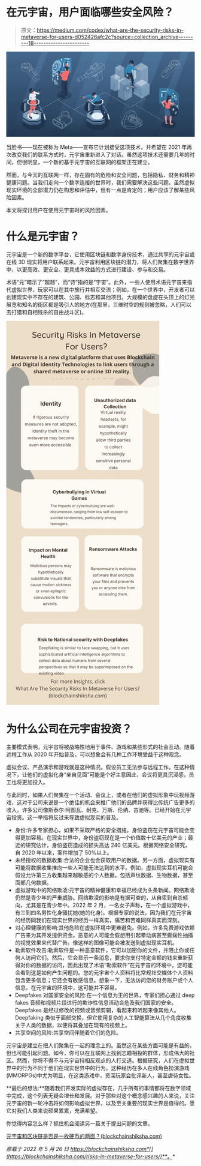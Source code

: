 # 在元宇宙，用户面临哪些安全风险？

> 原文：<https://medium.com/codex/what-are-the-security-risks-in-metaverse-for-users-d052426afc2c?source=collection_archive---------18----------------------->

![](img/c5275b0b925146c7cc8277cd103c3d65.png)

当脸书——现在被称为 Meta——宣布它计划接受这项技术，并希望在 2021 年再次改变我们的联系方式时，元宇宙重新进入了对话。虽然这项技术还需要几年的时间，但很明显，一个新的基于元宇宙的互联网的框架正在建立。

然而，与今天的互联网一样，存在固有的危险和安全问题，包括隐私、财务和精神健康问题。当我们走向一个数字连接的世界时，我们需要解决这些问题。虽然虚拟现实环境的全部潜力仍在构思和评估中，但有一点是肯定的；用户应该了解某些风险因素。

本文将探讨用户在使用元宇宙时的风险因素。

# 什么是元宇宙？

元宇宙是一个新的数字平台，它使用区块链和数字身份技术，通过共享的元宇宙或在线 3D 现实将用户联系起来。元宇宙利用区块链的潜力，将人们聚集在数字世界中，以更高效、更安全、更具成本效益的方式进行建设、参与和交易。

术语“元”暗示了“超越”，而“诗”指的是“宇宙”。此外，一些人使用术语元宇宙来指代虚拟世界，玩家可以在其中旅行并相互交流；例如，在一个世界中，开发者可以创建现实中不存在的建筑、公园、标志和其他项目。大规模的盘旋在头顶上的灯光展览和知名的街区都是吸引人的地方(在那里，三维时空的规则被忽略，人们可以去打猎和自相残杀的自由战斗区)。

![](img/24a57ab7b2fb4550be083c39e6f05d7b.png)

# 为什么公司在元宇宙投资？

主要模式表明，元宇宙将被战略性地用于事件、游戏和某些形式的社会互动。随着远程工作从 2020 年开始普及，可以想象会有几种工作环境受益于这种观念。

虚拟会议、产品演示和游戏就是这种情况。假设员工无法参与远程工作。在这种情况下，让他们的虚拟化身“亲自见面”可能是个好主意因此，会议将更具沉浸感，员工也将更加投入。

与此同时，如果人们聚集在一个活动、会议上，或者在他们的虚拟形象中玩视频游戏，这对于公司来说是一个绝佳的机会来推广他们的品牌并获得比传统广告更多的收入。许多公司像斯泰尔·阿图瓦、耐克、万斯、伦纳、古驰等。已经开始在元宇宙投资。这一举措将反过来导致虚拟现实的普及。

*   身份:许多专家担心，如果不采取严格的安全措施，身份盗窃在元宇宙可能会变得更加容易。在现实世界中，身份盗窃现在是一个价值数十亿美元的产业；最近的研究估计，身份盗窃造成的损失高达 240 亿美元。根据网络安全研究，自 2020 年以来，案件增加了 50%以上。
*   未经授权的数据收集:合法的企业也会获取用户的数据。另一方面，虚拟现实有可能将数据收集推向一些人可能无法达到的水平。例如，虚拟现实耳机可能会假设允许第三方收集越来越敏感的个人数据，包括声纹数据、生物数据，甚至面部几何数据。
*   虚拟游戏中的网络欺凌:元宇宙的精神健康和幸福已经成为头条新闻。网络欺凌仍然是青少年的严重威胁。网络欺凌的影响是有据可查的，从自卑到自杀倾向，尤其是在青少年中。2022 年 2 月，一名女子声称，在一个虚拟游戏中，有三到四名男性化身骚扰她(她的化身)。根据专家的说法，因为我们在元宇宙的经历同我们在现实世界的经历一样真实，痛苦和苦难同样真实而深刻。
*   对心理健康的影响:其他危险在虚拟环境中更难避免。例如，许多免费游戏依赖广告来为其开发提供资金。恶意的人可能会假想用引起晕动病甚至癫痫性抽搐的视觉效果来代替广告。像这样的图像可能会被发送到虚拟现实耳机。
*   勒索软件攻击:勒索软件是一种恶意软件，它可以加密你的文件，并阻止你或任何人访问它们。然后，它会显示一条消息，要求你支付特定金额的钱来重新获得对你的数据的访问，因此出现了术语“勒索软件”在元宇宙的环境中，您可能会看到这是如何产生问题的。您的元宇宙个人资料将比常规社交媒体个人资料包含更多信息；它还会有敏感信息。想象一下，无法访问您的财务账户或个人信息。在元宇宙的环境中，这可能并不容易。
*   Deepfakes 对国家安全的风险:在一个信息为王的世界，专家们担心通过 deep fakes 音频和视频片段进行的欺诈性信息活动会危及我们国家的安全。Deepfakes 是经过修改的视频或音频剪辑，看起来和听起来像其他人。Deepfaking 类似于面部交换，但它使用复杂的人工智能算法从几个角度收集关于人类的数据，以便将其叠加在现有的视频上。
*   共享空间的风险:共享空间伴随着它们的危险。

元宇宙是建立在把人们聚集在一起的理念上的。虽然这在某些方面可能是有益的，但也可能引起问题。如今，你可以在互联网上找到志趣相投的群体，形成伟大的社区。然而，你将不得不与元宇宙持相反观点的人打交道。根据研究，人们在虚拟世界中的行为不同于他们在现实世界中的行为。这种经历在多人在线角色扮演游戏(MMORPGs)中尤为明显，在这类游戏中，资深玩家会批评新人，甚至虐待女性。

**最后的想法:**随着我们开发实际的虚拟存在，几乎所有的事情都将在数字领域中完成，这个列表无疑会增长和发展。对于那些对这个概念感兴趣的人来说，关注元宇宙的新一轮冲击将如何影响虚拟世界，以及至关重要的现实世界是值得的。愿它对我们人类来说硕果累累，充满希望。

你觉得内容怎么样？抓住机会阅读另一篇关于提出问题的文章。

[元宇宙和区块链是否是一枚硬币的两面？(blockchainshiksha.com)](https://blockchainshiksha.com/metaverse-and-blockchain/)

*原载于 2022 年 5 月 26 日 https://blockchainshiksha.com*[](https://blockchainshiksha.com/risks-in-metaverse-for-users/)**。**